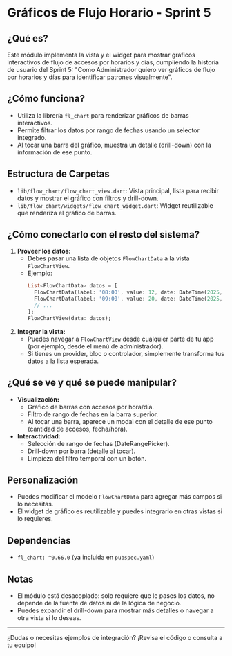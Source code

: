 # Gráficos de Flujo Horario - Sprint 5

## ¿Qué es?
Este módulo implementa la vista y el widget para mostrar gráficos interactivos de flujo de accesos por horarios y días, cumpliendo la historia de usuario del Sprint 5: "Como Administrador quiero ver gráficos de flujo por horarios y días para identificar patrones visualmente".

## ¿Cómo funciona?
- Utiliza la librería `fl_chart` para renderizar gráficos de barras interactivos.
- Permite filtrar los datos por rango de fechas usando un selector integrado.
- Al tocar una barra del gráfico, muestra un detalle (drill-down) con la información de ese punto.

## Estructura de Carpetas
- `lib/flow_chart/flow_chart_view.dart`: Vista principal, lista para recibir datos y mostrar el gráfico con filtros y drill-down.
- `lib/flow_chart/widgets/flow_chart_widget.dart`: Widget reutilizable que renderiza el gráfico de barras.

## ¿Cómo conectarlo con el resto del sistema?
1. **Proveer los datos:**
   - Debes pasar una lista de objetos `FlowChartData` a la vista `FlowChartView`.
   - Ejemplo:
     ```dart
     List<FlowChartData> datos = [
       FlowChartData(label: '08:00', value: 12, date: DateTime(2025, 10, 7, 8)),
       FlowChartData(label: '09:00', value: 20, date: DateTime(2025, 10, 7, 9)),
       // ...
     ];
     FlowChartView(data: datos);
     ```
2. **Integrar la vista:**
   - Puedes navegar a `FlowChartView` desde cualquier parte de tu app (por ejemplo, desde el menú de administrador).
   - Si tienes un provider, bloc o controlador, simplemente transforma tus datos a la lista esperada.

## ¿Qué se ve y qué se puede manipular?
- **Visualización:**
  - Gráfico de barras con accesos por hora/día.
  - Filtro de rango de fechas en la barra superior.
  - Al tocar una barra, aparece un modal con el detalle de ese punto (cantidad de accesos, fecha/hora).
- **Interactividad:**
  - Selección de rango de fechas (DateRangePicker).
  - Drill-down por barra (detalle al tocar).
  - Limpieza del filtro temporal con un botón.

## Personalización
- Puedes modificar el modelo `FlowChartData` para agregar más campos si lo necesitas.
- El widget de gráfico es reutilizable y puedes integrarlo en otras vistas si lo requieres.

## Dependencias
- `fl_chart: ^0.66.0` (ya incluida en `pubspec.yaml`)

## Notas
- El módulo está desacoplado: solo requiere que le pases los datos, no depende de la fuente de datos ni de la lógica de negocio.
- Puedes expandir el drill-down para mostrar más detalles o navegar a otra vista si lo deseas.

---

¿Dudas o necesitas ejemplos de integración? ¡Revisa el código o consulta a tu equipo!